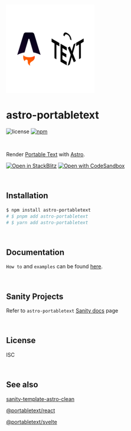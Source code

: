 <div>
  <img src="https://github.com/theisel/astro-portabletext/raw/main/logo.svg" width="240" alt="astro-portabletext logo">
</div>

# astro-portabletext

![license](https://img.shields.io/npm/l/astro-portabletext?style=flat-square)
[![npm](https://img.shields.io/npm/v/astro-portabletext?style=flat-square)](https://www.npmjs.com/package/astro-portabletext)

&nbsp;

Render [Portable Text](https://portabletext.org/) with [Astro](https://astro.build/).

[![Open in StackBlitz](https://developer.stackblitz.com/img/open_in_stackblitz.svg)](https://stackblitz.com/github/theisel/astro-portabletext/tree/main/demo)
[![Open with CodeSandbox](https://assets.codesandbox.io/github/button-edit-lime.svg)](https://codesandbox.io/p/sandbox/github/theisel/astro-portabletext/tree/main/demo)

&nbsp;

## Installation

```bash
$ npm install astro-portabletext
# $ pnpm add astro-portabletext
# $ yarn add astro-portabletext
```

&nbsp;

## Documentation

`How to` and `examples` can be found [here](astro-portabletext/README.md "astro-portabletext documentation").

&nbsp;

## Sanity Projects
Refer to `astro-portabletext` [Sanity docs](docs/sanity.md)  page

&nbsp;

## License

ISC

&nbsp;

## See also
[sanity-template-astro-clean](https://github.com/sanity-io/sanity-template-astro-clean)

[@portabletext/react](https://github.com/portabletext/react-portabletext)

[@portabletext/svelte](https://github.com/portabletext/svelte-portabletext)
